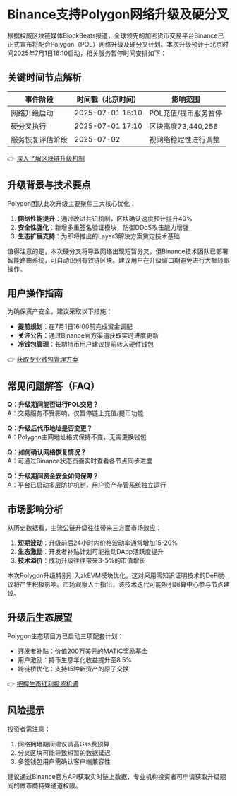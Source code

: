 # Binance支持Polygon网络升级及硬分叉

根据权威区块链媒体BlockBeats报道，全球领先的加密货币交易平台Binance已正式宣布将配合Polygon（POL）网络升级及硬分叉计划。本次升级预计于北京时间2025年7月1日16:10启动，相关服务暂停时间安排如下：

## 关键时间节点解析

| 事件阶段           | 时间戳（北京时间） | 影响范围                  |
|--------------------|-------------------|-------------------------|
| 网络升级启动       | 2025-07-01 16:10  | POL充值/提币服务暂停      |
| 硬分叉执行         | 2025-07-01 17:10  | 区块高度73,440,256        |
| 服务恢复评估阶段   | 2025-07-02        | 视网络稳定性进行调整      |

👉 [深入了解区块链升级机制](https://bit.ly/okx_welcome)

## 升级背景与技术要点

Polygon团队此次升级主要聚焦三大核心优化：
1. **网络性能提升**：通过改进共识机制，区块确认速度预计提升40%
2. **安全性强化**：新增多重签名验证模块，防御DDoS攻击能力增强
3. **生态扩展支持**：为即将推出的Layer3解决方案奠定技术基础

值得注意的是，本次硬分叉将导致网络出现短暂分叉，但Binance技术团队已部署智能路由系统，可自动识别有效链区块。建议用户在升级窗口期避免进行大额转账操作。

## 用户操作指南

为确保资产安全，建议采取以下措施：
- **提前规划**：在7月1日16:00前完成资金调配
- **关注公告**：通过Binance官方渠道获取实时进度更新
- **冷钱包管理**：长期持币用户建议提前转入硬件钱包

👉 [获取专业钱包管理方案](https://bit.ly/okx_welcome)

## 常见问题解答（FAQ）

**Q：升级期间能否进行POL交易？**  
A：交易服务不受影响，仅暂停链上充值/提币功能

**Q：升级后代币地址是否变更？**  
A：Polygon主网地址格式保持不变，无需更换钱包

**Q：如何确认网络恢复情况？**  
A：可通过Binance状态页面实时查看各节点同步进度

**Q：升级期间资金安全如何保障？**  
A：平台已启动多层防护机制，用户资产存管系统独立运行

## 市场影响分析

从历史数据看，主流公链升级往往带来三方面市场效应：
1. **短期波动**：升级前后24小时内价格波动率通常增加15-20%
2. **生态激励**：开发者补贴计划可能推动DApp活跃度提升
3. **技术溢价**：成功升级往往带来3-5%的市值增长

本次Polygon升级特别引入zkEVM模块优化，这对采用零知识证明技术的DeFi协议将产生积极影响。市场观察人士指出，该技术迭代可能吸引超算中心参与节点建设。

## 升级后生态展望

Polygon生态项目方已启动三项配套计划：
- 开发者补贴：价值200万美元的MATIC奖励基金
- 用户激励：持币生息年化收益提升至8.5%
- 跨链桥优化：支持15种新资产的原子交换

👉 [把握生态红利投资机遇](https://bit.ly/okx_welcome)

## 风险提示

投资者需注意：
1. 网络拥堵期间建议调高Gas费预算
2. 分叉区块可能导致短暂的数据延迟
3. 多签钱包用户需确认客户端兼容性

建议通过Binance官方API获取实时链上数据，专业机构投资者可申请获取升级期间的做市商特殊通道权限。

